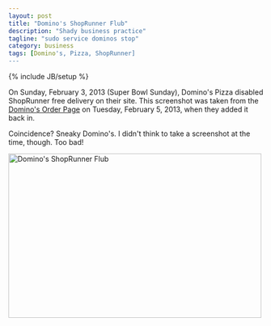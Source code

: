 ```yaml
---
layout: post
title: "Domino's ShopRunner Flub"
description: "Shady business practice"
tagline: "sudo service dominos stop"
category: business
tags: [Domino's, Pizza, ShopRunner]
---
```

{% include JB/setup %}

On Sunday, February 3, 2013 (Super Bowl Sunday), Domino's Pizza disabled ShopRunner free delivery on their site. This screenshot was taken from the [Domino's Order Page](https://order.dominos.com/en/pages/order/?route=1#/locations/search/) on Tuesday, February 5, 2013, when they added it back in.

Coincidence? Sneaky Domino's. I didn't think to take a screenshot at the time, though. Too bad!

<a href="http://www.flickr.com/photos/jontsai8601/8449740950/" title="Domino's ShopRunner Flub by jontsai8601, on Flickr"><img src="http://farm9.staticflickr.com/8503/8449740950_420b125ffc.jpg" width="500" height="325" alt="Domino's ShopRunner Flub"></a>
